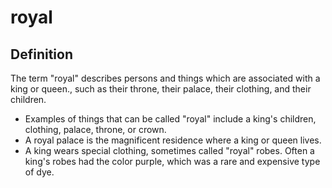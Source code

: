# royal

## Definition

The term "royal" describes persons and things which are associated with a king or queen., such as their throne, their palace, their clothing, and their children.

* Examples of things that can be called "royal" include a king's children, clothing, palace, throne, or crown.
* A royal palace is the magnificent residence where a king or queen lives.
* A king wears special clothing, sometimes called "royal" robes. Often a king's robes had the color purple, which was a rare and expensive type of dye.